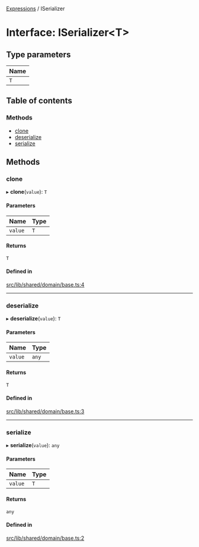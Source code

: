 [Expressions](../README.md) / ISerializer

# Interface: ISerializer\<T\>

## Type parameters

| Name |
| :------ |
| `T` |

## Table of contents

### Methods

- [clone](ISerializer.md#clone)
- [deserialize](ISerializer.md#deserialize)
- [serialize](ISerializer.md#serialize)

## Methods

### clone

▸ **clone**(`value`): `T`

#### Parameters

| Name | Type |
| :------ | :------ |
| `value` | `T` |

#### Returns

`T`

#### Defined in

[src/lib/shared/domain/base.ts:4](https://github.com/expr-solver/3xpr/blob/2371f39/src/lib/shared/domain/base.ts#L4)

___

### deserialize

▸ **deserialize**(`value`): `T`

#### Parameters

| Name | Type |
| :------ | :------ |
| `value` | `any` |

#### Returns

`T`

#### Defined in

[src/lib/shared/domain/base.ts:3](https://github.com/expr-solver/3xpr/blob/2371f39/src/lib/shared/domain/base.ts#L3)

___

### serialize

▸ **serialize**(`value`): `any`

#### Parameters

| Name | Type |
| :------ | :------ |
| `value` | `T` |

#### Returns

`any`

#### Defined in

[src/lib/shared/domain/base.ts:2](https://github.com/expr-solver/3xpr/blob/2371f39/src/lib/shared/domain/base.ts#L2)
